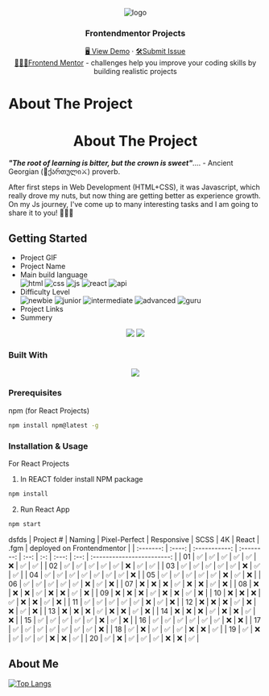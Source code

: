 <a name="readme-top"></a>

<div align="center">
 <img src="https://user-images.githubusercontent.com/79293287/230691890-17dd73a3-5dc6-4b12-9c63-e598e254f73d.png" alt="logo"><br/>
<h3 align="center">Frontendmentor Projects</h3>

  <div align="center">
    <a href="https://gpx.ge/challenge/frontend/" target="_blank">🖥️ View Demo</a>
    ·
    <a href="https://github.com/tsotneforester/Bitcamp/issues">🛠Submit Issue</a>
    <br>
    <a href="https://www.frontendmentor.io">👩🏻‍💻Frontend Mentor</a> 
    - challenges help you improve your coding skills by building realistic projects
  </div>
</div>

# About The Project

<h1 align="center"> About The Project </h1>

_**"The root of learning is bitter, but the crown is sweet"**_.... - Ancient Georgian (:bow_and_arrow:ქართული:crossed_swords:) proverb.

After first steps in Web Development (HTML+CSS), it was Javascript, which really drove my nuts, but now thing are getting better as experience growth. On my Js journey, I've come up to many interesting tasks and I am going to share it to you! :partying_face::partying_face::partying_face:

## Getting Started

- Project GIF
- Project Name
- Main build language  
  ![html](https://img.shields.io/badge/-HTML-6abecd "image")
  ![css](https://img.shields.io/badge/-CSS-3e54a3 "image")
  ![js](https://img.shields.io/badge/-JS-cf6390 "image")
  ![react](https://img.shields.io/badge/-React-f4cf0c "image")
  ![api](https://img.shields.io/badge/-API-aad742 "image")
- Difficulty Level  
  ![newbie](https://img.shields.io/badge/%201%20-newbie-white?labelColor=6abecd "image")
  ![junior](https://img.shields.io/badge/%202%20-junior-white?labelColor=aad742 "image")
  ![intermediate](https://img.shields.io/badge/%203%20-intermediate-white?labelColor=f1b604 "image")
  ![advanced](https://img.shields.io/badge/%204%20-advanced-white?labelColor=bf4605 "image")
  ![guru](https://img.shields.io/badge/%205%20-guru-white?labelColor=ed2c49 "image")
- Project Links
- Summery

<div align="center">
 <img src="https://user-images.githubusercontent.com/79293287/230690673-ac25b7f0-b471-4be6-8c54-24f077d40c23.png" />
 <img src="https://user-images.githubusercontent.com/79293287/230690648-8c65bd88-363a-47dd-a97a-6f3ef3855a2b.png" />
</div>

### Built With

<p align="center">
  <a href="https://skillicons.dev">
    <img src="https://skills.thijs.gg/icons?i=js,html,css,sass,styledcomponents,react,codepen,figma,git,ps,vscode" />
  </a>
</p>

### Prerequisites

npm (for React Projects)

```sh
npm install npm@latest -g
```

### Installation & Usage

For React Projects

1. In REACT folder install NPM package

```sh
npm install
```

2. Run React App

```sh
npm start
```

dsfds
| Project # | Naming | Pixel-Perfect | Responsive | SCSS | 4K | React | .fgm | deployed on Frontendmentor |
| :-------: | :----: | :-----------: | :--------: | :--: | :-: | :---: | :--: | :------------------------: |
| 01 | ✅ | ✅ | ✅ | ✅ | ✅ | ❌ | ✅ | ✅ |
| 02 | ✅ | ✅ | ✅ | ✅ | ✅ | ❌ | ✅ | ✅ |
| 03 | ✅ | ✅ | ✅ | ✅ | ✅ | ❌ | ✅ | ✅ |
| 04 | ✅ | ✅ | ✅ | ✅ | ✅ | ✅ | ✅ | ❌ |
| 05 | ✅ | ✅ | ✅ | ✅ | ✅ | ❌ | ✅ | ❌ |
| 06 | ✅ | ✅ | ✅ | ✅ | ✅ | ❌ | ✅ | ❌ |
| 07 | ❌ | ❌ | ❌ | ✅ | ❌ | ❌ | ✅ | ❌ |
| 08 | ❌ | ❌ | ❌ | ✅ | ❌ | ❌ | ✅ | ❌ |
| 09 | ❌ | ❌ | ❌ | ✅ | ❌ | ❌ | ✅ | ❌ |
| 10 | ❌ | ❌ | ❌ | ✅ | ❌ | ❌ | ✅ | ❌ |
| 11 | ✅ | ✅ | ✅ | ✅ | ✅ | ❌ | ✅ | ❌ |
| 12 | ❌ | ❌ | ❌ | ✅ | ❌ | ❌ | ✅ | ❌ |
| 13 | ❌ | ❌ | ❌ | ✅ | ❌ | ❌ | ✅ | ❌ |
| 14 | ❌ | ❌ | ❌ | ✅ | ❌ | ❌ | ✅ | ❌ |
| 15 | ✅ | ✅ | ✅ | ✅ | ✅ | ❌ | ✅ | ❌ |
| 16 | ✅ | ✅ | ✅ | ✅ | ✅ | ✅ | ❌ | ❌ |
| 17 | ✅ | ✅ | ✅ | ✅ | ✅ | ✅ | ✅ | ❌ |
| 18 | ✅ | ❌ | ✅ | ✅ | ✅ | ❌ | ❌ | ✅ |
| 19 | ✅ | ❌ | ✅ | ✅ | ✅ | ❌ | ❌ | ✅ |
| 20 | ✅ | ❌ | ✅ | ✅ | ✅ | ❌ | ❌ | ✅ |

## About Me

[![Top Langs](http://github-profile-summary-cards.vercel.app/api/cards/profile-details?username=tsotneforester&theme=github_dark)](https://github.com/anuraghazra/github-readme-stats)

